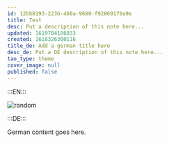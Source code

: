 ```yaml
---
id: 12bb8193-223b-460a-9680-f92869179a9e
title: Test
desc: Put a description of this note here...
updated: 1619704186033
created: 1618326300116
title_de: Add a german title here
desc_de: Put a DE description of this note here...
tao_type: theme
cover_image: null
published: false
---
```


:::EN:::

![random](/images/filo/maxi.png)

:::DE:::

German content goes here.
